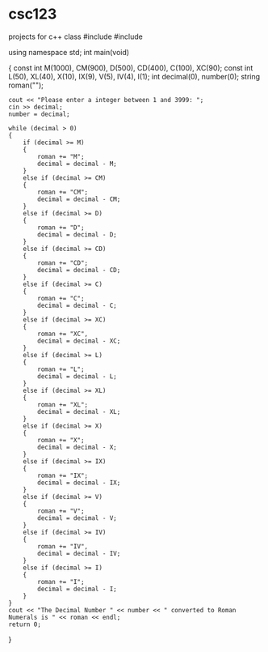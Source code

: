 # csc123
projects for c++ class
#include <iostream>
#include <string>

using namespace std;
int main(void)

{
    const int M(1000), CM(900), D(500), CD(400), C(100), XC(90);
    const int L(50), XL(40), X(10), IX(9), V(5), IV(4), I(1);
    int decimal(0), number(0);
    string roman("");

    cout << "Please enter a integer between 1 and 3999: ";
    cin >> decimal;
    number = decimal;

    while (decimal > 0)
    {
        if (decimal >= M)
        {
            roman += "M";
            decimal = decimal - M;
        }
        else if (decimal >= CM)
        {
            roman += "CM";
            decimal = decimal - CM;
        }
        else if (decimal >= D)
        {
            roman += "D";
            decimal = decimal - D;
        }
        else if (decimal >= CD)
        {
            roman += "CD";
            decimal = decimal - CD;
        }
        else if (decimal >= C)
        {
            roman += "C";
            decimal = decimal - C;
        }
        else if (decimal >= XC)
        {
            roman += "XC",
            decimal = decimal - XC;
        }
        else if (decimal >= L)
        {
            roman += "L";
            decimal = decimal - L;
        }
        else if (decimal >= XL)
        {
            roman += "XL";
            decimal = decimal - XL;
        }
        else if (decimal >= X)
        {
            roman += "X";
            decimal = decimal - X;
        }
        else if (decimal >= IX)
        {
            roman += "IX";
            decimal = decimal - IX;
        }
        else if (decimal >= V)
        {
            roman += "V";
            decimal = decimal - V;
        }
        else if (decimal >= IV)
        {
            roman += "IV",
            decimal = decimal - IV;
        }
        else if (decimal >= I)
        {
            roman += "I";
            decimal = decimal - I;
        }
    }
    cout << "The Decimal Number " << number << " converted to Roman Numerals is " << roman << endl;
    return 0;
}
